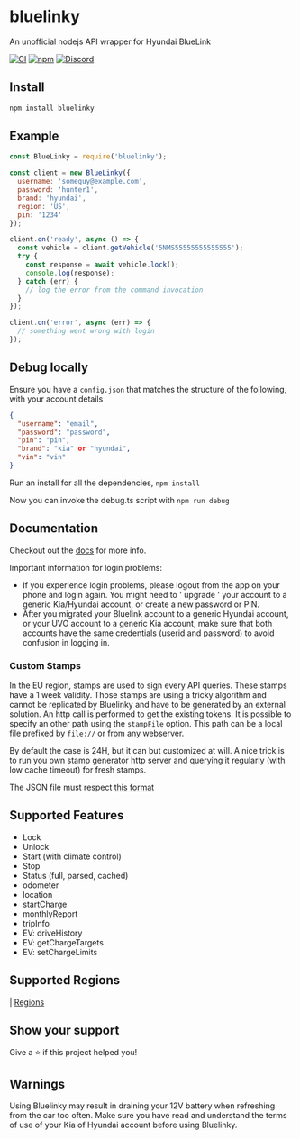 # bluelinky

An unofficial nodejs API wrapper for Hyundai BlueLink

[![CI](https://img.shields.io/github/workflow/status/Hacksore/bluelinky/npm)](https://github.com/Hacksore/bluelinky/actions?query=workflow%3Anpm)
[![npm](https://img.shields.io/npm/v/bluelinky.svg)](https://www.npmjs.com/package/bluelinky)
[![Discord](https://img.shields.io/discord/652755205041029120)](https://discord.gg/HwnG8sY)

## Install
```sh
npm install bluelinky
```

## Example
```javascript
const BlueLinky = require('bluelinky');

const client = new BlueLinky({
  username: 'someguy@example.com',
  password: 'hunter1',
  brand: 'hyundai',
  region: 'US',
  pin: '1234'
});

client.on('ready', async () => {
  const vehicle = client.getVehicle('5NMS55555555555555');
  try {
    const response = await vehicle.lock();
    console.log(response);
  } catch (err) {
    // log the error from the command invocation 
  }
});

client.on('error', async (err) => {
  // something went wrong with login
});

```

## Debug locally
Ensure you have a `config.json` that matches the structure of the following, with your account details

```json
{
  "username": "email",
  "password": "password",
  "pin": "pin",
  "brand": "kia" or "hyundai",
  "vin": "vin"
}
```
Run an install for all the dependencies, `npm install`

Now you can invoke the debug.ts script with `npm run debug`

## Documentation
Checkout out the [docs](https://bluelinky.readme.io) for more info.

Important information for login problems:
- If you experience login problems, please logout from the app on your phone and login again. You might need to ' upgrade ' your account to a generic Kia/Hyundai account, or create a new password or PIN.
- After you migrated your Bluelink account to a generic Hyundai account, or your UVO account to a generic Kia account, make sure that both accounts have the same credentials (userid and password) to avoid confusion in logging in.

### Custom Stamps
In the EU region, stamps are used to sign every API queries. These stamps have a 1 week validity. Those stamps are using a tricky algorithm and cannot be replicated by Bluelinky and have to be generated by an external solution. An http call is performed to get the existing tokens. It is possible to specify an other path using the `stampFile` option. This path can be a local file prefixed by `file://` or from any webserver.

By default the case is 24H, but it can but customized at will. A nice trick is to run you own stamp generator http server and querying it regularly (with low cache timeout) for fresh stamps.

The JSON file must respect [this format](https://github.com/neoPix/bluelinky-stamps/blob/master/kia.json)

## Supported Features
- Lock
- Unlock
- Start (with climate control)
- Stop
- Status (full, parsed, cached)
- odometer
- location
- startCharge
- monthlyReport
- tripInfo
- EV: driveHistory
- EV: getChargeTargets
- EV: setChargeLimits

## Supported Regions
| [Regions](https://github.com/Hacksore/bluelinky/wiki/Regions) 
## Show your support

Give a ⭐️ if this project helped you!

## Warnings
Using Bluelinky may result in draining your 12V battery when refreshing from the car too often. 
Make sure you have read and understand the terms of use of your Kia of Hyundai account before using Bluelinky.

